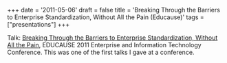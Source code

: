 +++
date = '2011-05-06'
draft = false
title = 'Breaking Through the Barriers to Enterprise Standardization, Without All the Pain (Educause)'
tags = ["presentations"]
+++

Talk: [Breaking Through the Barriers to Enterprise Standardization, Without All the Pain](https://billallison.org/staticfiles/enterprise-standardization.pdf), EDUCAUSE 2011 Enterprise and Information Technology Conference. This was one of the first talks I gave at a conference.
